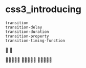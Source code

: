 # css3_introducing



    transition
    transition-delay
    transition-duration
    transition-property
    transition-timing-function

:bouquet:
:sheep:


:hibiscus::hibiscus::hibiscus::hibiscus::hibiscus:
:hibiscus::dolphin::dolphin::dolphin::hibiscus:
:hibiscus::hibiscus::hibiscus::hibiscus::hibiscus:
